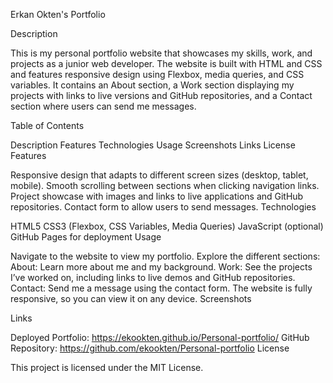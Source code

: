 Erkan Okten's Portfolio

Description

This is my personal portfolio website that showcases my skills, work, and projects as a junior web developer. The website is built with HTML and CSS and features responsive design using Flexbox, media queries, and CSS variables. It contains an About section, a Work section displaying my projects with links to live versions and GitHub repositories, and a Contact section where users can send me messages.

Table of Contents

Description
Features
Technologies
Usage
Screenshots
Links
License
Features

Responsive design that adapts to different screen sizes (desktop, tablet, mobile).
Smooth scrolling between sections when clicking navigation links.
Project showcase with images and links to live applications and GitHub repositories.
Contact form to allow users to send messages.
Technologies

HTML5
CSS3 (Flexbox, CSS Variables, Media Queries)
JavaScript (optional)
GitHub Pages for deployment
Usage

Navigate to the website to view my portfolio.
Explore the different sections:
About: Learn more about me and my background.
Work: See the projects I’ve worked on, including links to live demos and GitHub repositories.
Contact: Send me a message using the contact form.
The website is fully responsive, so you can view it on any device.
Screenshots

Links

Deployed Portfolio: https://ekookten.github.io/Personal-portfolio/
GitHub Repository: https://github.com/ekookten/Personal-portfolio
License

This project is licensed under the MIT License.